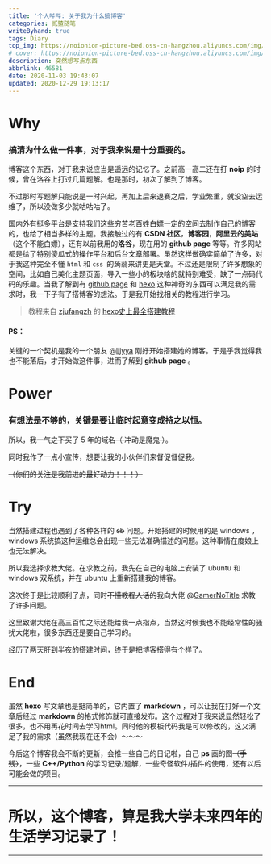 ```yaml
---
title: '个人哔哔: 关于我为什么搞博客'
categories: 贰猹随笔
writeByhand: true
tags: Diary
top_img: https://noionion-picture-bed.oss-cn-hangzhou.aliyuncs.com/img/page2.jpg
# cover: https://noionion-picture-bed.oss-cn-hangzhou.aliyuncs.com/img/head.jpg
description: 突然想写点东西
abbrlink: 46581
date: 2020-11-03 19:43:07
updated: 2020-12-29 19:13:17
---
```

# Why

### 搞清为什么做一件事，对于我来说是十分重要的。

博客这个东西，对于我来说应当是遥远的记忆了。之前高一高二还在打 **noip** 的时候，曾在洛谷上打过几篇题解。也是那时，初次了解到了博客。

不过那时写题解只能说是一时兴起，再加上后来退赛之后，学业繁重，就没空去运维了，所以没做多少就咕咕咕了。

国内外有挺多平台是支持我们这些穷苦老百姓白嫖一定的空间去制作自己的博客的，也给了相当多样的主题。我接触过的有 **CSDN 社区**，**博客园**，**阿里云的美站**（这个不能白嫖），还有以前我用的**洛谷**，现在用的 **github page** 等等。许多网站都是给了特别傻瓜式的操作平台和后台文章部署。虽然这样做确实简单了许多，对于我这种完全不懂 `html` 和 `css `的蒟蒻来讲更是天堂。不过还是限制了许多想象的空间，比如自己美化主题页面，导入一些小的板块啥的就特别难受，缺了一点码代码的乐趣。当我了解到有 [github page](https://pages.github.com/) 和 [hexo](https://hexo.io/zh-cn/) 这种神奇的东西可以满足我的需求时，我一下子有了搭博客的想法。于是我开始找相关的教程进行学习。

> 教程来自 [zjufangzh](https://blog.csdn.net/sinat_37781304) 的 [hexo史上最全搭建教程](https://blog.csdn.net/sinat_37781304/article/details/82729029) 

#### PS：

关键的一个契机是我的一个朋友 @[lijyya](http://lijyya.site/) 刚好开始搭建她的博客。于是乎我觉得我也不能落后，才开始做这件事，进而了解到 **github page** 。

# Power

### 有想法是不够的，关键是要让临时起意变成持之以恒。

所以，我~~一气之下~~买了 5 年的域名~~（ 冲动是魔鬼 ）~~。

同时我作了一点小宣传，想要让我的小伙伴们来督促督促我。

~~（你们的关注是我前进的最好动力！！！）~~

# Try

当然搭建过程也遇到了各种各样的 ~~sb~~ 问题。开始搭建的时候用的是 windows ， windows 系统搞这种运维总会出现一些无法准确描述的问题。这种事情在度娘上也无法解决。

所以我选择求教大佬。在求教之前，我先在自己的电脑上安装了 ubuntu 和 windows 双系统，并在 ubuntu 上重新搭建我的博客。

这次终于是比较顺利了点，同时~~不懂教程人话的~~我向大佬 @[GamerNoTitle](https://bili33.top/) 求教了许多问题。

这里致谢大佬在高三百忙之际还能给我一点指点，当然这时候我也不能经常性的骚扰大佬啦，很多东西还是要自己学习的。

经历了两天肝到半夜的搭建时间，终于是把博客搭得有个样了。

# End

虽然 **hexo** 写文章也是挺简单的，它内置了 **markdown** ，可以让我在打好一个文章后经过 **markdown** 的格式修饰就可直接发布。这个过程对于我来说显然轻松了很多，也不用再花时间去学习html。同时他的模板代码我是可以修改的，这又满足了我的需求（虽然我现在还不会）～～～

今后这个博客我会不断的更新，会推一些自己的日记啦，自己 **ps** 画的图~~（手残）~~，一些 **C++/Python** 的学习记录/题解，一些奇怪软件/插件的使用，还有以后可能会做的项目。

--------

# 所以，这个博客，算是我大学未来四年的生活学习记录了！

--------
